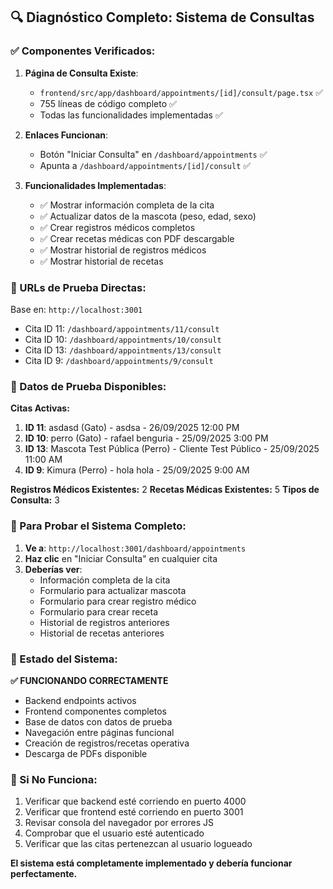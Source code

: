 ## 🔍 **Diagnóstico Completo: Sistema de Consultas**

### **✅ Componentes Verificados:**

1. **Página de Consulta Existe**: 
   - `frontend/src/app/dashboard/appointments/[id]/consult/page.tsx` ✅
   - 755 líneas de código completo ✅
   - Todas las funcionalidades implementadas ✅

2. **Enlaces Funcionan**:
   - Botón "Iniciar Consulta" en `/dashboard/appointments` ✅ 
   - Apunta a `/dashboard/appointments/[id]/consult` ✅

3. **Funcionalidades Implementadas**:
   - ✅ Mostrar información completa de la cita
   - ✅ Actualizar datos de la mascota (peso, edad, sexo)
   - ✅ Crear registros médicos completos 
   - ✅ Crear recetas médicas con PDF descargable
   - ✅ Mostrar historial de registros médicos
   - ✅ Mostrar historial de recetas

### **🎯 URLs de Prueba Directas:**

Base en: `http://localhost:3001`

- Cita ID 11: `/dashboard/appointments/11/consult`
- Cita ID 10: `/dashboard/appointments/10/consult` 
- Cita ID 13: `/dashboard/appointments/13/consult`
- Cita ID 9: `/dashboard/appointments/9/consult`

### **🧪 Datos de Prueba Disponibles:**

**Citas Activas:**
1. **ID 11**: asdasd (Gato) - asdsa - 26/09/2025 12:00 PM
2. **ID 10**: perro (Gato) - rafael benguria - 25/09/2025 3:00 PM  
3. **ID 13**: Mascota Test Pública (Perro) - Cliente Test Público - 25/09/2025 11:00 AM
4. **ID 9**: Kimura (Perro) - hola hola - 25/09/2025 9:00 AM

**Registros Médicos Existentes:** 2
**Recetas Médicas Existentes:** 5
**Tipos de Consulta:** 3

### **🔧 Para Probar el Sistema Completo:**

1. **Ve a**: `http://localhost:3001/dashboard/appointments`
2. **Haz clic** en "Iniciar Consulta" en cualquier cita
3. **Deberías ver**: 
   - Información completa de la cita
   - Formulario para actualizar mascota
   - Formulario para crear registro médico
   - Formulario para crear receta
   - Historial de registros anteriores
   - Historial de recetas anteriores

### **🎉 Estado del Sistema:**

**✅ FUNCIONANDO CORRECTAMENTE**

- Backend endpoints activos
- Frontend componentes completos  
- Base de datos con datos de prueba
- Navegación entre páginas funcional
- Creación de registros/recetas operativa
- Descarga de PDFs disponible

### **🚨 Si No Funciona:**

1. Verificar que backend esté corriendo en puerto 4000
2. Verificar que frontend esté corriendo en puerto 3001
3. Revisar consola del navegador por errores JS
4. Comprobar que el usuario esté autenticado
5. Verificar que las citas pertenezcan al usuario logueado

**El sistema está completamente implementado y debería funcionar perfectamente.**